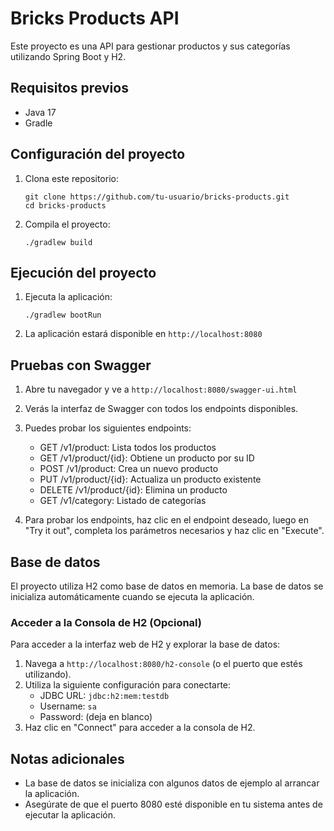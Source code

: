 # Bricks Products API

Este proyecto es una API para gestionar productos y sus categorías utilizando Spring Boot y H2.

## Requisitos previos

- Java 17
- Gradle

## Configuración del proyecto

1. Clona este repositorio:
   ```
   git clone https://github.com/tu-usuario/bricks-products.git
   cd bricks-products
   ```

2. Compila el proyecto:
   ```
   ./gradlew build
   ```

## Ejecución del proyecto

1. Ejecuta la aplicación:
   ```
   ./gradlew bootRun
   ```

2. La aplicación estará disponible en `http://localhost:8080`

## Pruebas con Swagger

1. Abre tu navegador y ve a `http://localhost:8080/swagger-ui.html`

2. Verás la interfaz de Swagger con todos los endpoints disponibles.

3. Puedes probar los siguientes endpoints:
   - GET /v1/product: Lista todos los productos
   - GET /v1/product/{id}: Obtiene un producto por su ID
   - POST /v1/product: Crea un nuevo producto
   - PUT /v1/product/{id}: Actualiza un producto existente
   - DELETE /v1/product/{id}: Elimina un producto
   - GET /v1/category: Listado de categorías

4. Para probar los endpoints, haz clic en el endpoint deseado, luego en "Try it out", completa los parámetros necesarios y haz clic en "Execute".

## Base de datos

El proyecto utiliza H2 como base de datos en memoria. La base de datos se inicializa automáticamente cuando se ejecuta la aplicación.

### Acceder a la Consola de H2 (Opcional)

Para acceder a la interfaz web de H2 y explorar la base de datos:

1. Navega a `http://localhost:8080/h2-console` (o el puerto que estés utilizando).
2. Utiliza la siguiente configuración para conectarte:
   - JDBC URL: `jdbc:h2:mem:testdb`
   - Username: `sa`
   - Password: (deja en blanco)
3. Haz clic en "Connect" para acceder a la consola de H2.

## Notas adicionales

- La base de datos se inicializa con algunos datos de ejemplo al arrancar la aplicación.
- Asegúrate de que el puerto 8080 esté disponible en tu sistema antes de ejecutar la aplicación.